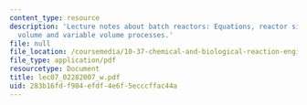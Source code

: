 ```yaml
---
content_type: resource
description: 'Lecture notes about batch reactors: Equations, reactor sizing for constant
  volume and variable volume processes.'
file: null
file_location: /coursemedia/10-37-chemical-and-biological-reaction-engineering-spring-2007/283b16fdf984efdf4e6f5ecccffac44a_lec07_02282007_w.pdf
file_type: application/pdf
resourcetype: Document
title: lec07_02282007_w.pdf
uid: 283b16fd-f984-efdf-4e6f-5ecccffac44a
---
```

